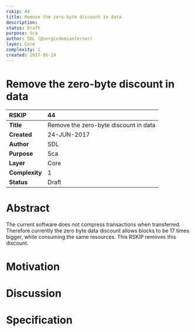 ```yaml
---
rskip: 44
title: Remove the zero-byte discount in data
description: 
status: Draft
purpose: Sca
author: SDL (@sergiodemianlerner)
layer: Core
complexity: 1
created: 2017-06-24
---
```


# Remove the zero-byte discount in data

|RSKIP          |44           |
| :------------ |:-------------|
|**Title**      |Remove the zero-byte discount in data|
|**Created**    |24-JUN-2017 |
|**Author**     |SDL |
|**Purpose**    |Sca |
|**Layer**      |Core |
|**Complexity** |1 |
|**Status**     |Draft | 

# **Abstract**

The current software does not compress transactions when transferred. Therefore currently the zero byte data discount allows blocks to be 17 times bigger, while consuming the same resources. This RSKIP removes this discount.

# Motivation

# Discussion

# Specification



[comment]: <> (The cost of any data byte is set to 68 gas units.)
